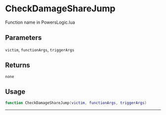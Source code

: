 # CheckDamageShareJump
Function name in PowersLogic.lua
## Parameters
`victim`, `functionArgs`, `triggerArgs`
## Returns
`none`
## Usage
```lua
function CheckDamageShareJump(victim, functionArgs, triggerArgs)
```
---
